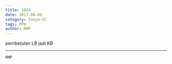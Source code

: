 ```yaml
---
title: 1024
date: 2017-06-08
category: Tanya-SC
tags: PPN
author: RMP
---
```


pembetulan LB jadi KB

---



`RMP`

